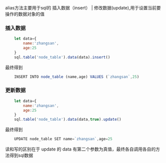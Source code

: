 alias方法主要用于sql的 插入数据（insert） | 修改数据(update),用于设置当前要操作的数据对象的值

### 插入数据

```js 
    let data={
        name:'zhangsan',
        age:25
    }
    sql.table('node_table').data(data).insert()
```

最终得到
```js
    INSERT INTO node_table (name,age) VALUES (`zhangsan`,25)
```


### 更新数据

```js 
    let data={
        name:'zhangsan',
        age:25
    }
    sql.table('node_table').data(data,true).update()
```

最终得到
```js
    UPDATE node_table SET name=`zhangsan`,age=25
```


读和写的区别在于 update 的 data 有第二个参数为真值，最终各自调用各自的方法得到sql数据

